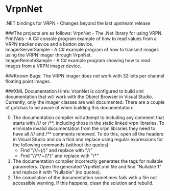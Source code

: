 # VrpnNet
.NET bindings for VRPN - Changes beyond the last upstream release

###The projects are as follows:
VrpnNet - The .Net library for using VRPN.  
PrintVals - A C# console program example of how to read values from a VRPN tracker device and a button device.  
ImagerServerSample - A C# example program of how to transmit images using the VRPN imager through VrpnNet.  
ImagerRemoteSample - A C# example program showing how to read images from a VRPN imager device.  

###Known Bugs:
The VRPN imager does not work with 32-bits per channel floating point images.

###XML Documentation Hints:
VrpnNet is configured to build xml documentation that will work with the Object Browser in Visual Studio.  Currently, only the imager classes are well documented.  There are a couple of gotchas to be aware of when building this documentation:

0. The documentation compiler will attempt to including any comment that starts with /// or /\*\*, including those in the static linked vrpn libraries.  To eliminate invalid documentation from the vrpn libraries they need to have all /// and /\*\* comments removed.  To do this, open all the headers in Visual Studio and do a find and replace using regular expressions for the following commands (without the quotes):
    - Find "///~(/)" and replace with "//"  
    - Find "/\\\*\\\*~(\\\*)" and replace with "/\*"  
0. The documentation compiler incorrectly generates the tags for nullable parameters.  Open the generated VrpnNet.xml file and find "Nullable`1" and replace it with "Nullable" (no quotes).
0. The compilation of the documentation sometimes fails with a file not accessible warning.  If this happens, clean the solution and rebuild.
